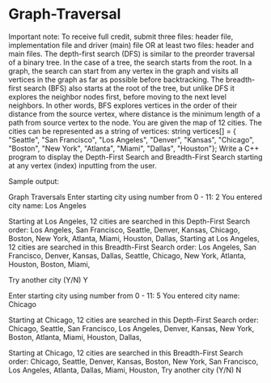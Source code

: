 # Graph-Traversal
Important note: To receive full credit, submit three files: header file, implementation file and driver (main) file OR at least two files: header and main files.  The depth-first search (DFS) is similar to the preorder traversal of a binary tree. In the case of a tree, the search starts from the root. In a graph, the search can start from any vertex in the graph and visits all vertices in the graph as far as possible before backtracking.  The breadth-first search (BFS) also starts at the root of the tree, but unlike DFS it explores the neighbor nodes first, before moving to the next level neighbors.  In other words, BFS explores vertices in the order of their distance from the source vertex, where distance is the minimum length of a path from source vertex to the node.  You are given the map of 12 cities. The cities can be represented as a string of vertices:  string vertices[] = { "Seattle", "San Francisco", "Los Angeles", "Denver", "Kansas", "Chicago", "Boston", "New York", "Atlanta", "Miami", "Dallas", "Houston"};
Write a C++ program to display the Depth-First Search and Breadth-First Search starting at any vertex (index) inputting from the user.

Sample output:

Graph Traversals
Enter starting city using number from 0 - 11: 2
You entered city name: Los Angeles

Starting at Los Angeles, 12 cities are searched in this Depth-First Search order:
Los Angeles, San Francisco, Seattle, Denver, Kansas, Chicago, Boston, New York, Atlanta, Miami, Houston, Dallas,
Starting at Los Angeles, 12 cities are searched in this Breadth-First Search order:
Los Angeles, San Francisco, Denver, Kansas, Dallas, Seattle, Chicago, New York, Atlanta, Houston, Boston, Miami,

Try another city (Y/N) Y

Enter starting city using number from 0 - 11: 5
You entered city name: Chicago

Starting at Chicago, 12 cities are searched in this Depth-First Search order:
Chicago, Seattle, San Francisco, Los Angeles, Denver, Kansas, New York, Boston, Atlanta, Miami, Houston, Dallas,

Starting at Chicago, 12 cities are searched in this Breadth-First Search order:
Chicago, Seattle, Denver, Kansas, Boston, New York, San Francisco, Los Angeles, Atlanta, Dallas, Miami, Houston,
Try another city (Y/N) N

